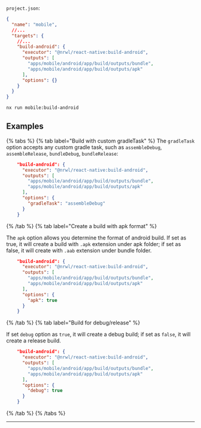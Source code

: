 `project.json`:

```json
{
  "name": "mobile",
  //...
  "targets": {
    //...
    "build-android": {
      "executor": "@nrwl/react-native:build-android",
      "outputs": [
        "apps/mobile/android/app/build/outputs/bundle",
        "apps/mobile/android/app/build/outputs/apk"
      ],
      "options": {}
    }
  }
}
```

```bash
nx run mobile:build-android
```

## Examples

{% tabs %}
{% tab label="Build with custom gradleTask" %}
The `gradleTask` option accepts any custom gradle task, such as `assembleDebug`, `assembleRelease`, `bundleDebug`, `bundleRelease`:

```json
    "build-android": {
      "executor": "@nrwl/react-native:build-android",
      "outputs": [
        "apps/mobile/android/app/build/outputs/bundle",
        "apps/mobile/android/app/build/outputs/apk"
      ],
      "options": {
        "gradleTask": "assembleDebug"
      }
    }
```

{% /tab %}
{% tab label="Create a build with apk format" %}

The `apk` option allows you determine the format of android build. If set as true, it will create a build with `.apk` extension under apk folder; if set as false, it will create with `.aab` extension under bundle folder.

```json
    "build-android": {
      "executor": "@nrwl/react-native:build-android",
      "outputs": [
        "apps/mobile/android/app/build/outputs/bundle",
        "apps/mobile/android/app/build/outputs/apk"
      ],
      "options": {
        "apk": true
      }
    }
```

{% /tab %}
{% tab label="Build for debug/release" %}

If set `debug` option as `true`, it will create a debug build; if set as `false`, it will create a release build.

```json
    "build-android": {
      "executor": "@nrwl/react-native:build-android",
      "outputs": [
        "apps/mobile/android/app/build/outputs/bundle",
        "apps/mobile/android/app/build/outputs/apk"
      ],
      "options": {
        "debug": true
      }
    }
```

{% /tab %}
{% /tabs %}

---
